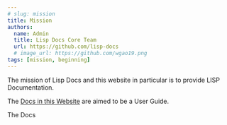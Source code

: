 ```yaml
---
# slug: mission
title: Mission
authors:
  name: Admin
  title: Lisp Docs Core Team
  url: https://github.com/lisp-docs
  # image_url: https://github.com/wgao19.png
tags: [mission, beginning]
---
```


The mission of Lisp Docs and this website in particular is to provide LISP Documentation.

The [Docs in this Website](/docs/tutorial) are aimed to be a User Guide.

The Docs 